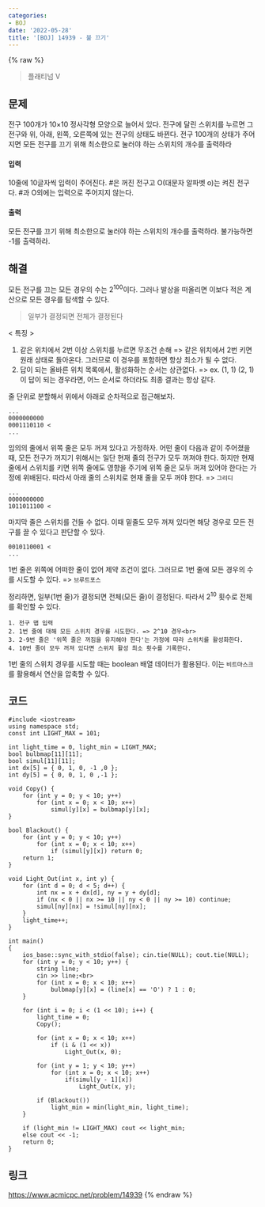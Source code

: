 ```yaml
---
categories:
- BOJ
date: '2022-05-28'
title: '[BOJ] 14939 - 불 끄기'
---
```


{% raw %}
> 플래티넘 V<br>

## 문제
전구 100개가 10×10 정사각형 모양으로 늘어서 있다. 전구에 달린 스위치를 누르면 그 전구와 위, 아래, 왼쪽, 오른쪽에 있는 전구의 상태도 바뀐다. 전구 100개의 상태가 주어지면 모든 전구를 끄기 위해 최소한으로 눌러야 하는 스위치의 개수를 출력하라

#### 입력
10줄에 10글자씩 입력이 주어진다. #은 꺼진 전구고 O(대문자 알파벳 o)는 켜진 전구다. #과 O외에는 입력으로 주어지지 않는다.

#### 출력
모든 전구를 끄기 위해 최소한으로 눌러야 하는 스위치의 개수를 출력하라. 불가능하면 -1를 출력하라.

## 해결
모든 전구를 끄는 모든 경우의 수는 2<sup>100</sup>이다. 그러나 발상을 떠올리면 이보다 적은 계산으로 모든 경우를 탐색할 수 있다.
> 일부가 결정되면 전체가 결정된다<br>

< 특징 >
1. 같은 위치에서 2번 이상 스위치를 누르면 무조건 손해 => 같은 위치에서 2번 키면 원래 상태로 돌아온다. 그러므로 이 경우를 포함하면 항상 최소가 될 수 없다.<br>
2. 답이 되는 올바른 위치 목록에서, 활성화하는 순서는 상관없다. => ex. (1, 1) (2, 1)이 답이 되는 경우라면, 어느 순서로 하더라도 최종 결과는 항상 같다.<br>

줄 단위로 분할해서 위에서 아래로 순차적으로 접근해보자.
```
...
0000000000
0001110110 <
...
```
임의의 줄에서 위쪽 줄은 모두 꺼져 있다고 가정하자. 어떤 줄이 다음과 같이 주어졌을 때, 모든 전구가 꺼지기 위해서는 일단 현재 줄의 전구가 모두 꺼져야 한다. 하지만 현재 줄에서 스위치를 키면 위쪽 줄에도 영향을 주기에 위쪽 줄은 모두 꺼져 있어야 한다는 가정에 위배된다. 따라서 아래 줄의 스위치로 현재 줄을 모두 꺼야 한다. => `그리디`<br>

```
...
0000000000
1011011100 <
```
마지막 줄은 스위치를 건들 수 없다. 이때 밑줄도 모두 꺼져 있다면 해당 경우로 모든 전구를 끌 수 있다고 판단할 수 있다.

```
0010110001 <
...
```
1번 줄은 위쪽에 어떠한 줄이 없어 제약 조건이 없다. 그러므로 1번 줄에 모든 경우의 수를 시도할 수 있다. => `브루트포스`<br>

정리하면, 일부(1번 줄)가 결정되면 전체(모든 줄)이 결정된다. 따라서 2<sup>10</sup> 횟수로 전체를 확인할 수 있다.<br>

```
1. 전구 맵 입력
2. 1번 줄에 대해 모든 스위치 경우를 시도한다. => 2^10 경우<br>
3. 2-9번 줄은 '위쪽 줄은 꺼짐을 유지해야 한다'는 가정에 따라 스위치를 활성화한다.
4. 10번 줄이 모두 꺼져 있다면 스위치 활성 최소 횟수를 기록한다.
```

1번 줄의 스위치 경우를 시도할 때는 boolean 배열 데이터가 활용된다. 이는 `비트마스크`를 활용해서 연산을 압축할 수 있다.

## 코드
```
#include <iostream>
using namespace std;
const int LIGHT_MAX = 101;

int light_time = 0, light_min = LIGHT_MAX;
bool bulbmap[11][11];
bool simul[11][11];
int dx[5] = { 0, 1, 0, -1 ,0 };
int dy[5] = { 0, 0, 1, 0 ,-1 };

void Copy() {
	for (int y = 0; y < 10; y++)
		for (int x = 0; x < 10; x++)
			simul[y][x] = bulbmap[y][x];
}

bool Blackout() {
	for (int y = 0; y < 10; y++)
		for (int x = 0; x < 10; x++)
			if (simul[y][x]) return 0;
	return 1;
}

void Light_Out(int x, int y) {
	for (int d = 0; d < 5; d++) {
		int nx = x + dx[d], ny = y + dy[d];
		if (nx < 0 || nx >= 10 || ny < 0 || ny >= 10) continue;
		simul[ny][nx] = !simul[ny][nx];
	}
	light_time++;
}

int main()
{
	ios_base::sync_with_stdio(false); cin.tie(NULL); cout.tie(NULL);
	for (int y = 0; y < 10; y++) {
		string line;
		cin >> line;<br>
		for (int x = 0; x < 10; x++)
			bulbmap[y][x] = (line[x] == 'O') ? 1 : 0;
	}

	for (int i = 0; i < (1 << 10); i++) {
		light_time = 0;
		Copy();

		for (int x = 0; x < 10; x++)
			if (i & (1 << x))
				Light_Out(x, 0);

		for (int y = 1; y < 10; y++)
			for (int x = 0; x < 10; x++)
				if(simul[y - 1][x])
					Light_Out(x, y);

		if (Blackout())
			light_min = min(light_min, light_time);
	}

	if (light_min != LIGHT_MAX) cout << light_min;
	else cout << -1;
	return 0;
}
```

## 링크
https://www.acmicpc.net/problem/14939
{% endraw %}